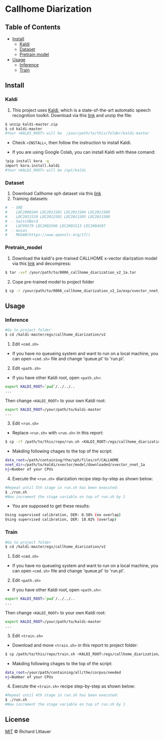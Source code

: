 # Callhome Diarization


## Table of Contents

- [Install](#install)
    - [Kaldi](#Kaldi)
    - [Dataset](#Dataset)
    - [Pretrain model](#Pretrain_model)
- [Usage](#usage)
    - [Inference](#Inference)
    - [Train](#Train)
    

## Install
### Kaldi
1. This project uses [Kaldi](https://github.com/kaldi-asr), which is a state-of-the-art automatic speech recognition toolkit. Download via this [link](https://github.com/kaldi-asr/kaldi.git) and unzip the file:
```sh
$ unzip kaldi-master.zip
$ cd kaldi-master
#Your <KALDI_ROOT> will be  /your/path/to/this/folder/kaldi-master
```
 * Check `<INSTALL>`, then follow the instruction to install Kaldi.

 * If you are using Google Colab, you can install Kaldi with these comand:
```sh
!pip install kora -q
import kora.install.kaldi
#Your <KALDI_ROOT> will be /opt/kaldi
```
### Dataset
1. Download Callhome sph dataset via this [link](https://drive.google.com/drive/folders/1-LlaDXJrUyM23pF7pXWimKZTwG-EzDUt?usp=sharing)
2. Training datasets:
```sh
#  - SRE
#    LDC2006S44 LDC2011S01 LDC2011S04 LDC2011S09 
#    LDC2011S10 LDC2012S01 LDC2011S05 LDC2011S08 
#  - SwitchBord
#    LDC99S79 LDC2002S06 LDC2001S13 LDC2004S07 
#  - musan
#    MUSAN(https://www.openslr.org/17/)
```

### Pretrain_model
1. Download the kaldi's pre-trained CALLHOME x-vector diarization model via this [link](https://kaldi-asr.org/models/m6) and decompress:
```sh
$ tar -xvf /your/path/to/0006_callhome_diarization_v2_1a.tar
```
2. Cope pre-trained model to project folder
```sh
$ cp -r /your/path/to/0006_callhome_diarization_v2_1a/exp/xvector_nnet_1a <KALDI_ROOT>/egs/callhome_diarization/v2/exp
```

## Usage

### Inference
```sh
#Go to project folder
$ cd /kaldi-master/egs/callhome_diarization/v2
```
1. Edit `<cmd.sh>`

 * If you have no queueing system and want to run on a local machine, you can open `<cmd.sh>` file and change 'queue.pl' to 'run.pl'.
2. Edit `<path.sh>`

 * If you have other Kaldi root, open `<path.sh>`:
```sh
export KALDI_ROOT=`pwd`/../../..
...
```
Then change `<KALDI_ROOT>` to your own Kaldi root:
```sh
export KALDI_ROOT=/your/path/to/kaldi-master
...
```
3. Edit `<run.sh>`
 * Replace `<run.sh>` with `<run.sh>` in this report:
```sh
$ cp -rf /path/to/this/repo/run.sh <KALDI_ROOT>/egs/callhome_diarization/v2/run.sh
```
 * Makding following chages to the top of the script:
```sh
data_root=/path/containing/the/sph/files/of/CALLHOME
nnet_dir=/path/to/kaldi/xvector/model/downloaded/xvector_nnet_1a
nj=Number of your CPUs
```
4. Execute the `<run.sh>` diarization recipe step-by-step as shown below:
```sh
#Repeat until 5th stage in run.sh has been executed:
$ ./run.sh
#Now increment the stage variable on top of run.sh by 1
```
 * You are supposed to get these results:
```sh
Using supervised calibration, DER: 8.58% (no overlap)
Using supervised calibration, DER: 18.02% (overlap)
```
### Train
```sh
#Go to project folder
$ cd /kaldi-master/egs/callhome_diarization/v2
```
1. Edit `<cmd.sh>`

 * If you have no queueing system and want to run on a local machine, you can open `<cmd.sh>` file and change 'queue.pl' to 'run.pl'.
2. Edit `<path.sh>`

 * If you have other Kaldi root, open `<path.sh>`:
```sh
export KALDI_ROOT=`pwd`/../../..
...
```
Then change `<KALDI_ROOT>` to your own Kaldi root:
```sh
export KALDI_ROOT=/your/path/to/kaldi-master
...
```
3. Edit `<train.sh>`
 * Download and move `<train.sh>` in this report to project folder:
```sh
$ cp /path/to/this/repo/train.sh <KALDI_ROOT>/egs/callhome_diarization/v2
```
 * Makding following chages to the top of the script:
```sh
data_root=/your/path/containing/all/the/corpus/needed
nj=Number of your CPUs
```
4. Execute the `<train.sh>` recipe step-by-step as shown below:
```sh
#Repeat until 4th stage in run.sh has been executed:
$ ./run.sh
#Now increment the stage variable on top of run.sh by 1
```
## License

[MIT](LICENSE) © Richard Littauer
